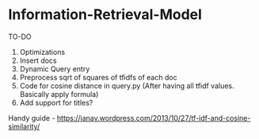 # Information-Retrieval-Model

TO-DO
1) Optimizations
2) Insert docs
3) Dynamic Query entry
4) Preprocess sqrt of squares of tfidfs of each doc
5) Code for cosine distance in query.py (After having all tfidf values. Basically apply formula)
6) Add support for titles?

Handy guide - https://janav.wordpress.com/2013/10/27/tf-idf-and-cosine-similarity/

